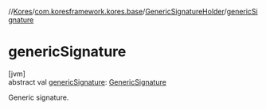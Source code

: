 //[Kores](../../../index.md)/[com.koresframework.kores.base](../index.md)/[GenericSignatureHolder](index.md)/[genericSignature](generic-signature.md)

# genericSignature

[jvm]\
abstract val [genericSignature](generic-signature.md): [GenericSignature](../../com.koresframework.kores.generic/-generic-signature/index.md)

Generic signature.
